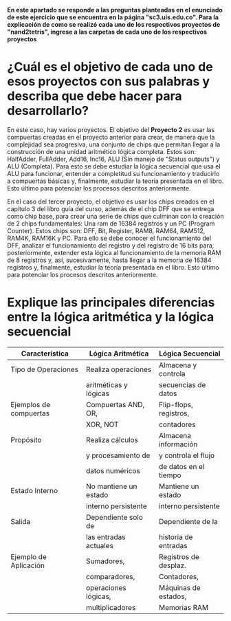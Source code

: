 **En este apartado se responde a las preguntas planteadas en el enunciado de este ejercicio que se encuentra en la página "sc3.uis.edu.co". Para la explicación de como se realizó cada uno de los respectivos proyectos de "nand2tetris", ingrese a las carpetas de cada uno de los respectivos proyectos**

# ¿Cuál es el objetivo de cada uno de esos proyectos con sus palabras y describa que debe hacer para desarrollarlo?
En este caso, hay varios proyectos. El objetivo del **Proyecto 2** es usar las compuertas creadas en el proyecto anterior para crear, de manera que la complejidad sea progresiva, una conjunto de chips que permitan llegar a la construcción de una unidad aritmético lógica completa. Estos son: HalfAdder, FullAdder, Add16, Inc16, ALU (Sin manejo de "Status outputs") y ALU (Completa). Para esto se debe estudiar la lógica secuencial que usa el ALU para funcionar, entender a completitud su funcionamiento y traducirlo a compuertas básicas y, finalmente, estudiar la teoría presentada en el libro. Esto último para potenciar los procesos descritos anteriormente.

En el caso del tercer proyecto, el objetivo es usar los chips creados en el capítulo 3 del libro guía del curso, además de el chip DFF que se entrega como chip base, para crear una serie de chips que culminan con la creación de 2 chips fundamentales: Una ram de 16384 registros y un PC (Program Counter). Estos chips son: DFF, Bit, Register, RAM8, RAM64, RAM512, RAM4K, RAM16K y PC. Para ello se debe conocer el funcionamiento del DFF, analizar el funcionamiento del registro y del registro de 16 bits para, posteriormente, extender esta lógica al funcionamiento de la memoria RAM de 8 registros y, así, sucesivamente, hasta llegar a la memoria de 16384 registros y, finalmente, estudiar la teoría presentada en el libro. Esto último para potenciar los procesos descritos anteriormente.

# Explique las principales diferencias entre la lógica aritmética y la lógica secuencial

| Característica          | Lógica Aritmética     | Lógica Secuencial     |
|-------------------------|-----------------------|-----------------------|
| Tipo de Operaciones     | Realiza operaciones   | Almacena y controla   |
|                         | aritméticas y lógicas | secuencias de datos   |
| Ejemplos de compuertas  | Compuertas AND, OR,   | Flip-flops, registros,|
|                         | XOR, NOT              | contadores            |
| Propósito               | Realiza cálculos      | Almacena información  |
|                         | y procesamiento de   | y controla el flujo  |
|                         | datos numéricos       | de datos en el tiempo|
| Estado Interno          | No mantiene un estado | Mantiene un estado    |
|                         | interno persistente   | interno persistente   |
| Salida                  | Dependiente solo de   | Dependiente de la     |
|                         | las entradas actuales| historia de entradas  |
| Ejemplo de Aplicación   | Sumadores,            | Registros de desplaz. |
|                         | comparadores,         | Contadores,           |
|                         | operaciones lógicas,  | Máquinas de estados,  |
|                         | multiplicadores       | Memorias RAM          |
